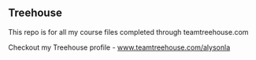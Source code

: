 ## Treehouse

This repo is for all my course files completed through teamtreehouse.com

Checkout my Treehouse profile - www.teamtreehouse.com/alysonla